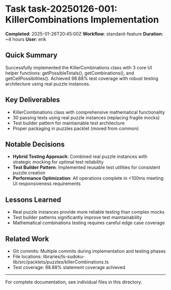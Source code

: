 # Task task-20250126-001: KillerCombinations Implementation

**Completed**: 2025-01-26T20:45:00Z
**Workflow**: standard-feature
**Duration**: ~4 hours
**User**: erik

## Quick Summary
Successfully implemented the KillerCombinations class with 3 core UI helper functions: getPossibleTotals(), getCombinations(), and getCellPossibilities(). Achieved 98.88% test coverage with robust testing architecture using real puzzle instances.

## Key Deliverables
- KillerCombinations class with comprehensive mathematical functionality
- 30 passing tests using real puzzle instances (replacing fragile mocks)
- Test builder pattern for maintainable test architecture
- Proper packaging in puzzles packlet (moved from common)

## Notable Decisions
- **Hybrid Testing Approach**: Combined real puzzle instances with strategic mocking for optimal test reliability
- **Test Builder Pattern**: Implemented reusable test utilities for consistent puzzle creation
- **Performance Optimization**: All operations complete in <100ms meeting UI responsiveness requirements

## Lessons Learned
- Real puzzle instances provide more reliable testing than complex mocks
- Test builder patterns significantly improve test maintainability
- Mathematical combinations testing requires careful edge case coverage

## Related Work
- Git commits: Multiple commits during implementation and testing phases
- File locations: libraries/ts-sudoku-lib/src/packlets/puzzles/killerCombinations.ts
- Test coverage: 98.88% statement coverage achieved

---
For complete documentation, see individual files in this directory.